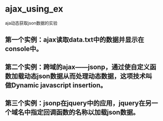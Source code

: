 # ajax_using_ex
aja动态获取json数据的实验
## 第一个实例：ajax读取data.txt中的数据并显示在console中。
## 第二个实例：跨域的ajax——jsonp，通过使自定义函数加载动态json数据从而处理动态数据，这项技术叫做Dynamic javascript insertion。
## 第三个实例：jsonp在jquery中的应用，jquery在另一个域名中指定回调函数的名称以加载json数据。

